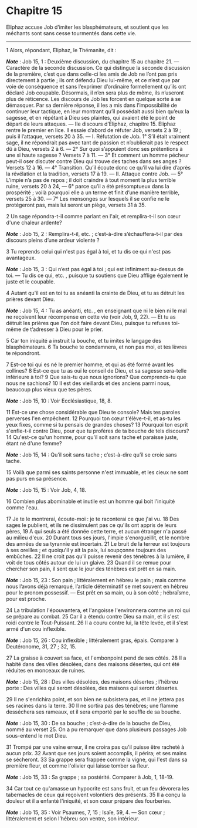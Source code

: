 # Chapitre 15

Eliphaz accuse Job d’imiter les blasphémateurs, et soutient que les méchants sont sans cesse tourmentés dans cette vie.

***

1 Alors, répondant, Eliphaz, le Thémanite, dit :

***Note*** :  Job 15, 1 : Deuxième discussion, du chapitre 15 au chapitre 21. ― Caractère de la seconde discussion. Ce qui distingue la seconde discussion de la première, c’est que dans celle-ci les amis de Job ne l’ont pas pris directement à partie ; ils ont défendu Dieu lui-même, et ce n’est que par voie de conséquence et sans l’exprimer d’ordinaire formellement qu’ils ont déclaré Job coupable. Désormais, il n’en sera plus de même, ils n’useront plus de réticence. Les discours de Job les forcent en quelque sorte à se démasquer. Par sa dernière réponse, il les a mis dans l’impossibilité de continuer leur tactique, en leur montrant qu’il possédait aussi bien qu’eux la sagesse, et en répétant à Dieu ses plaintes, qui avaient été le point de départ de leurs attaques. ― IIe discours d’Eliphaz, chapitre 15. Eliphaz rentre le premier en lice. Il essaie d’abord de réfuter Job, versets 2 à 19 ; puis il l’attaque, versets 20 à 35. ― I. Réfutation de Job. 1° S’il était vraiment sage, il ne répondrait pas avec tant de passion
et n’oublierait pas le respect dû à Dieu, versets 2 à 6. ― 2° Sur quoi s’appuient donc ses prétentions à une si haute sagesse ? Versets 7 à 11. ― 3° Et comment un homme pécheur peut-il oser discuter contre Dieu qui trouve des taches dans ses anges ? Versets 12 à 16. ― 4° Transition. Qu’il écoute donc ce qu’il va lui dire d’après la révélation et la tradition, versets 17 à 19. ― II. Attaque contre Job. ― 5° L’impie n’a pas de repos ; il doit craindre à tout moment la plus terrible ruine, versets 20 à 24, ― 6° parce qu’il a été présomptueux dans la prospérité ; voilà pourquoi elle a un terme et finit d’une manière terrible, versets 25 à 30. ― 7° Les mensonges sur lesquels il se confie ne le protégeront pas, mais lui seront un piège, versets 31 à 35.


2 Un sage répondra-t-il comme parlant en l'air, et remplira-t-il son cœur d'une chaleur ardente?

***Note*** :  Job 15, 2 : Remplira-t-il, etc. ; c’est-à-dire s’échauffera-t-il par des discours pleins d’une ardeur violente ?

3 Tu reprends celui qui n'est pas égal à toi, et tu dis ce qui n'est pas avantageux.

***Note*** :  Job 15, 3 : Qui n’est pas égal à toi ; qui est infiniment au-dessus de toi. ― Tu dis ce qui, etc. , puisque tu soutiens que Dieu afflige également le juste et le coupable.

4 Autant qu'il est en toi tu as anéanti la crainte de Dieu, et tu as détruit les prières devant Dieu.

***Note*** :  Job 15, 4 : Tu as anéanti, etc. , en enseignant que ni le bien ni le mal ne reçoivent leur récompense en cette vie (voir Job, 9, 22). ― Et tu as détruit les prières que l’on doit faire devant Dieu, puisque tu refuses toi-même de t’adresser à Dieu pour le prier.

5 Car ton iniquité a instruit la bouche, et tu imites le langage des blasphémateurs. 6 Ta bouche te condamnera, et non pas moi, et tes lèvres te répondront.


7 Est-ce toi qui es né le premier homme, et qui as été formé avant les collines? 8 Est-ce que tu as ouï le conseil de Dieu, et sa sagesse sera-telle inférieure à toi? 9 Que sais-tu que nous ignorions? Que comprends-tu que nous ne sachions? 10 Il est des vieillards et des anciens parmi nous, beaucoup plus vieux que tes pères.

***Note*** :  Job 15, 10 : Voir Ecclésiastique, 18, 8.


11 Est-ce une chose considérable que Dieu te console? Mais tes paroles perverses l'en empêchent. 12 Pourquoi ton cœur t'élève-t-il, et as-tu les yeux fixes, comme si tu pensais de grandes choses? 13 Pourquoi ton esprit s'enfle-t-il contre Dieu, pour que tu profères de ta bouche de tels discours? 14 Qu'est-ce qu'un homme, pour qu'il soit sans tache et paraisse juste, étant né d'une femme?

***Note*** :  Job 15, 14 : Qu’il soit sans tache ; c’est-à-dire qu’il se croie sans tache.

15 Voilà que parmi ses saints personne n'est immuable, et les cieux ne sont pas purs en sa présence.

***Note*** :  Job 15, 15 : Voir Job, 4, 18.

16 Combien plus abominable et inutile est un homme qui boit l'iniquité comme l'eau.


17 Je te le montrerai, écoute-moi : je te raconterai ce que j'ai vu. 18 Des sages le publient, et ils ne dissimulent pas ce qu'ils ont appris de leurs pères, 19 A qui seuls a été donnée cette terre, et aucun étranger n'a passé au milieu d'eux. 20 Durant tous ses jours, l'impie s'enorgueillit, et le nombre des années de sa tyrannie est incertain. 21 Le bruit de la terreur est toujours à ses oreilles ; et quoiqu'il y ait la paix, lui soupçonne toujours des embûches. 22 Il ne croit pas qu'il puisse revenir des ténèbres à la lumière, il voit de tous côtés autour de lui un glaive. 23 Quand il se remue pour chercher son pain, il sent que le jour des ténèbres est prêt en sa main.

***Note*** :  Job 15, 23 : Son pain ; littéralement en hébreu le pain ; mais comme nous l’avons déjà remarqué, l’article déterminatif se met souvent en hébreu pour le pronom possessif. ― Est prêt en sa main, ou à son côté ; hébraïsme, pour est proche.

24 La tribulation l'épouvantera, et l'angoisse l'environnera comme un roi qui se prépare au combat. 25 Car il a étendu contre Dieu sa main, et il s'est roidi contre le Tout-Puissant. 26 Il a couru contre lui, la tête levée, et il s'est armé d'un cou inflexible.

***Note*** :  Job 15, 26 : Cou inflexible ; littéralement gras, épais. Comparer à Deutéronome, 31, 27 ; 32, 15.

27 La graisse à couvert sa face, et l'embonpoint pend de ses côtés. 28 Il a habité dans des villes désolées, dans des maisons désertes, qui ont été réduites en monceaux de ruines.

***Note*** :  Job 15, 28 : Des villes désolées, des maisons désertes ; l’hébreu porte : Des villes qui seront désolées, des maisons qui seront désertes.

29 Il ne s'enrichira point, et son bien ne subsistera pas, et il ne jettera pas ses racines dans la terre. 30 Il ne sortira pas des ténèbres; une flamme desséchera ses rameaux, et il sera emporté par le souffle de sa bouche.

***Note*** :  Job 15, 30 : De sa bouche ; c’est-à-dire de la bouche de Dieu, nommé au verset 25. On a pu remarquer que dans plusieurs passages Job sous-entend le mot Dieu.

31 Trompé par une vaine erreur, il ne croira pas qu'il puisse être racheté à aucun prix. 32 Avant que ses jours soient accomplis, il périra; et ses mains se sécheront. 33 Sa grappe sera frappée comme la vigne, qui l'est dans sa première fleur, et comme l'olivier qui laisse tomber sa fleur.

***Note*** :  Job 15, 33 : Sa grappe ; sa postérité. Comparer à Job, 1, 18-19.

34 Car tout ce qu'amasse un hypocrite est sans fruit, et un feu dévorera les tabernacles de ceux qui reçoivent volontiers des présents. 35 Il a conçu la douleur et il a enfanté l'iniquité, et son cœur prépare des fourberies.

***Note*** :  Job 15, 35 : Voir Psaumes, 7, 15 ; Isaïe, 59, 4. ― Son cœur ; littéralement et selon l’hébreu son ventre, son intérieur.

